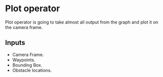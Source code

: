 # Plot operator

Plot operator is going to take almost all output from the graph and plot it on the camera frame.

## Inputs

- Camera Frame.
- Waypoints.
- Bounding Box.
- Obstacle locations.
